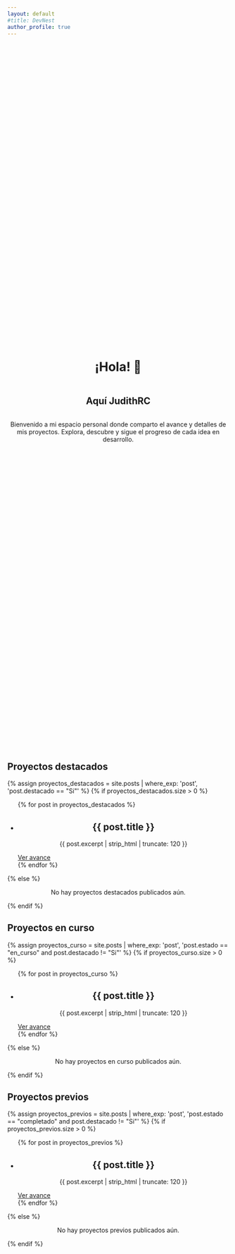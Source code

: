 ```yaml
---
layout: default
#title: DevNest
author_profile: true
---
```


<div class="container bienvenida" style="display:flex;flex-direction:column;align-items:center;justify-content:center;min-height:40vh;text-align:center;">
  <h1>¡Hola! 👋</h1>
  <h2>Aquí JudithRC</h2>
  <p>Bienvenido a mi espacio personal donde comparto el avance y detalles de mis proyectos. Explora, descubre y sigue el progreso de cada idea en desarrollo.</p>
</div>

<div class="main-central">
<section class="proyectos-destacados">
  <h2 class="apartado-titulo">Proyectos destacados</h2>
  {% assign proyectos_destacados = site.posts | where_exp: 'post', 'post.destacado == "Si"' %}
  {% if proyectos_destacados.size > 0 %}
    <ul class="proyectos-lista" style="justify-content:center;align-items:center;">
      {% for post in proyectos_destacados %}
        <li class="proyecto-item card-proyecto card-mdn">
          <div class="card-contenido">
            <h2 style="text-align:center;">{{ post.title }}</h2>
            <p style="text-align:center;">{{ post.excerpt | strip_html | truncate: 120 }}</p>
            <a class="btn-proyecto" href="{{ post.url | relative_url }}">Ver avance</a>
          </div>
        </li>
      {% endfor %}
    </ul>
  {% else %}
    <p style="text-align:center;">No hay proyectos destacados publicados aún.</p>
  {% endif %}
</section>

<section class="proyectos-curso">
  <h2 class="apartado-titulo">Proyectos en curso</h2>
  {% assign proyectos_curso = site.posts | where_exp: 'post', 'post.estado == "en_curso" and post.destacado != "Si"' %}
  {% if proyectos_curso.size > 0 %}
    <ul class="proyectos-lista" style="justify-content:center;align-items:center;">
      {% for post in proyectos_curso %}
        <li class="proyecto-item card-proyecto card-mdn">
          <div class="card-contenido">
            <h2 style="text-align:center;">{{ post.title }}</h2>
            <p style="text-align:center;">{{ post.excerpt | strip_html | truncate: 120 }}</p>
            <a class="btn-proyecto" href="{{ post.url | relative_url }}">Ver avance</a>
          </div>
        </li>
      {% endfor %}
    </ul>
  {% else %}
    <p style="text-align:center;">No hay proyectos en curso publicados aún.</p>
  {% endif %}
</section>

<section class="proyectos-previos">
  <h2 class="apartado-titulo">Proyectos previos</h2>
  {% assign proyectos_previos = site.posts | where_exp: 'post', 'post.estado == "completado" and post.destacado != "Si"' %}
  {% if proyectos_previos.size > 0 %}
    <ul class="proyectos-lista" style="justify-content:center;align-items:center;">
      {% for post in proyectos_previos %}
        <li class="proyecto-item card-proyecto card-mdn">
          <div class="card-contenido">
            <h2 style="text-align:center;">{{ post.title }}</h2>
            <p style="text-align:center;">{{ post.excerpt | strip_html | truncate: 120 }}</p>
            <a class="btn-proyecto" href="{{ post.url | relative_url }}">Ver avance</a>
          </div>
        </li>
      {% endfor %}
    </ul>
  {% else %}
    <p style="text-align:center;">No hay proyectos previos publicados aún.</p>
  {% endif %}
</section>
</div>

